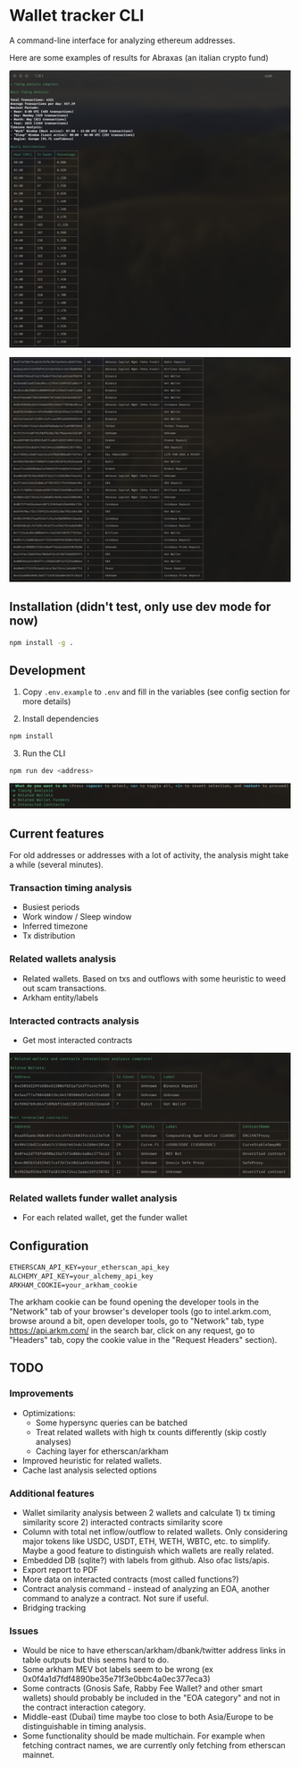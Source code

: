 # Wallet tracker CLI

A command-line interface for analyzing ethereum addresses.

Here are some examples of results for Abraxas (an italian crypto fund)

![Abraxas](./assets/abraxas1.png)

![Abraxas](./assets/abraxas2.png)



## Installation (didn't test, only use dev mode for now)

```bash
npm install -g .
```

## Development

1. Copy `.env.example` to `.env` and fill in the variables (see config section for more details)

2. Install dependencies

```bash
npm install
```

3. Run the CLI

```bash
npm run dev <address>
```

![Main screen](./assets/command.png)

## Current features

For old addresses or addresses with a lot of activity, the analysis might take a while (several minutes).

### Transaction timing analysis

* Busiest periods
* Work window / Sleep window
* Inferred timezone
* Tx distribution

### Related wallets analysis

* Related wallets. Based on txs and outflows with some heuristic to weed out scam transactions. 
* Arkham entity/labels

### Interacted contracts analysis

* Get most interacted contracts

![Related wallets](./assets/related-wallets.png)

### Related wallets funder wallet analysis

* For each related wallet, get the funder wallet


## Configuration

<!-- Create a `.env` file in your home directory with the following variables: -->

```env
ETHERSCAN_API_KEY=your_etherscan_api_key
ALCHEMY_API_KEY=your_alchemy_api_key
ARKHAM_COOKIE=your_arkham_cookie
```

The arkham cookie can be found opening the developer tools in the "Network" tab of your browser's developer tools (go to intel.arkm.com, browse around a bit, open developer tools, go to "Network" tab, type https://api.arkm.com/ in the search bar, click on any request, go to "Headers" tab, copy the cookie value in the "Request Headers" section).

## TODO

### Improvements
- Optimizations:
  - Some hypersync queries can be batched
  - Treat related wallets with high tx counts differently (skip costly analyses)
  - Caching layer for etherscan/arkham
- Improved heuristic for related wallets. 
- Cache last analysis selected options 

### Additional features
- Wallet similarity analysis between 2 wallets and calculate 1) tx timing similarity score 2) interacted contracts similarity score
- Column with total net inflow/outflow to related wallets. Only considering major tokens like USDC, USDT, ETH, WETH, WBTC, etc. to simplify. Maybe a good feature to distinguish which wallets are really related.
- Embedded DB (sqlite?) with labels from github. Also ofac lists/apis.
- Export report to PDF
- More data on interacted contracts (most called functions?)
- Contract analysis command - instead of analyzing an EOA, another command to analyze a contract. Not sure if useful.
- Bridging tracking

### Issues
 - Would be nice to have etherscan/arkham/dbank/twitter address links in table outputs but this seems hard to do.
 - Some arkham MEV bot labels seem to be wrong (ex 0x0f4a1d7fdf4890be35e71f3e0bbc4a0ec377eca3)
 - Some contracts (Gnosis Safe, Rabby Fee Wallet? and other smart wallets) should probably be included in the "EOA category" and not in the contract interaction category.
 - Middle-east (Dubai) time maybe too close to both Asia/Europe to be distinguishable in timing analysis.
 - Some functionality should be made multichain. For example when fetching contract names, we are currently only fetching from etherscan mainnet.